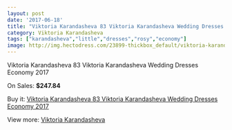 ```yaml
---
layout: post
date: '2017-06-18'
title: "Viktoria Karandasheva 83 Viktoria Karandasheva Wedding Dresses Economy 2017"
category: Viktoria Karandasheva
tags: ["karandasheva","little","dresses","rosy","economy"]
image: http://img.hectodress.com/23899-thickbox_default/viktoria-karandasheva-83-viktoria-karandasheva-wedding-dresses-economy-2013.jpg
---
```

Viktoria Karandasheva 83 Viktoria Karandasheva Wedding Dresses Economy 2017

On Sales: **$247.84**
<a href="https://www.hectodress.com/viktoria-karandasheva/11055-viktoria-karandasheva-83-viktoria-karandasheva-wedding-dresses-economy-2013.html"><amp-img layout="responsive" width="600" height="600" src="//img.hectodress.com/23899-thickbox_default/viktoria-karandasheva-83-viktoria-karandasheva-wedding-dresses-economy-2013.jpg" alt="Viktoria Karandasheva 83 Viktoria Karandasheva Wedding Dresses Economy 2017 0" /></a>
<a href="https://www.hectodress.com/viktoria-karandasheva/11055-viktoria-karandasheva-83-viktoria-karandasheva-wedding-dresses-economy-2013.html"><amp-img layout="responsive" width="600" height="600" src="//img.hectodress.com/23900-thickbox_default/viktoria-karandasheva-83-viktoria-karandasheva-wedding-dresses-economy-2013.jpg" alt="Viktoria Karandasheva 83 Viktoria Karandasheva Wedding Dresses Economy 2017 1" /></a>

Buy it: [Viktoria Karandasheva 83 Viktoria Karandasheva Wedding Dresses Economy 2017](https://www.hectodress.com/viktoria-karandasheva/11055-viktoria-karandasheva-83-viktoria-karandasheva-wedding-dresses-economy-2013.html "Viktoria Karandasheva 83 Viktoria Karandasheva Wedding Dresses Economy 2017")

View more: [Viktoria Karandasheva](https://www.hectodress.com/174-viktoria-karandasheva "Viktoria Karandasheva")